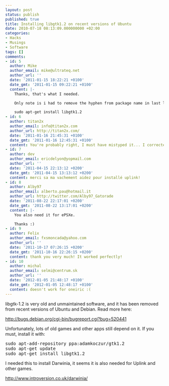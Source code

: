 ```yaml
---
layout: post
status: publish
published: true
title: Installing libgtk1.2 on recent versions of Ubuntu
date: 2010-07-18 08:13:09.000000000 +02:00
categories:
- Hacks
- Musings
- Software
tags: []
comments:
- id: 5
  author: Mike
  author_email: mike@ultrateq.net
  author_url: ''
  date: '2011-01-15 18:22:21 +0100'
  date_gmt: '2011-01-15 09:22:21 +0100'
  content: |-
    Thanks, that's what I needed.

    Only note is i had to remove the hyphen from package name in last line so it read:

    sudo apt-get install libgtk1.2
- id: 6
  author: titan2x
  author_email: info@titan2x.com
  author_url: http://titan2x.com/
  date: '2011-01-16 21:45:31 +0100'
  date_gmt: '2011-01-16 12:45:31 +0100'
  content: You're probably right, I must have mistyped it... I corrected it now, thanks!
- id: 7
  author: dev
  author_email: ericdelyon@yopmail.com
  author_url: ''
  date: '2011-04-15 22:13:12 +0200'
  date_gmt: '2011-04-15 13:13:12 +0200'
  content: merci sa ma vachement aidez pour installé uplink!
- id: 8
  author: Alby97
  author_email: alberto.pau@hotmail.it
  author_url: http://twitter.com/Alby97_Gatorade
  date: '2011-08-22 22:17:01 +0200'
  date_gmt: '2011-08-22 13:17:01 +0200'
  content: |-
    You also need it for ePSXe.

    Thanks :)
- id: 9
  author: Felix
  author_email: fxsmoncada@yahoo.com
  author_url: ''
  date: '2011-10-17 07:26:15 +0200'
  date_gmt: '2011-10-16 22:26:15 +0200'
  content: thank you very much! It worked perfectly!
- id: 10
  author: michal
  author_email: selmi@centrum.sk
  author_url: ''
  date: '2012-01-05 21:48:17 +0100'
  date_gmt: '2012-01-05 12:48:17 +0100'
  content: doesn't work for oneiric :(
---
```

libgtk-1.2 is very old and unmaintained software, and it has been removed from recent versions of Ubuntu and Debian. Read more here:

<a href="http://bugs.debian.org/cgi-bin/bugreport.cgi?bug=520441">http://bugs.debian.org/cgi-bin/bugreport.cgi?bug=520441</a>

Unfortunately, lots of old games and other apps still depend on it. If you must, install it with:
<pre>
sudo apt-add-repository ppa:adamkoczur/gtk1.2
sudo apt-get update
sudo apt-get install libgtk1.2
</pre>
I needed this to install Darwinia, it seems it is also needed for Uplink and other games.

<a href="http://www.introversion.co.uk/darwinia/">http://www.introversion.co.uk/darwinia/</a>
